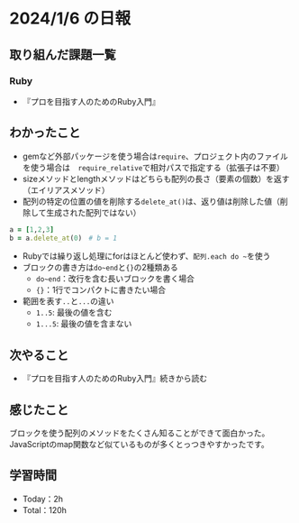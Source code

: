 # 2024/1/6 の日報

## 取り組んだ課題一覧

### Ruby
- 『プロを目指す人のためのRuby入門』

## わかったこと
- gemなど外部パッケージを使う場合は`require`、プロジェクト内のファイルを使う場合は　`require_relative`で相対パスで指定する（拡張子は不要）
- sizeメソッドとlengthメソッドはどちらも配列の長さ（要素の個数）を返す（エイリアスメソッド）
- 配列の特定の位置の値を削除する`delete_at()`は、返り値は削除した値（削除して生成された配列ではない）
```ruby
a = [1,2,3]
b = a.delete_at(0)　# b = 1
```
- Rubyでは繰り返し処理にforはほとんど使わず、`配列.each do ~`を使う
- ブロックの書き方は`do~end`と`{}`の2種類ある
  - `do~end`：改行を含む長いブロックを書く場合
  - `{}`：1行でコンパクトに書きたい場合
- 範囲を表す`..`と`...`の違い
  - `1..5`: 最後の値を含む
  - `1...5`: 最後の値を含まない

## 次やること

- 『プロを目指す人のためのRuby入門』続きから読む

## 感じたこと
ブロックを使う配列のメソッドをたくさん知ることができて面白かった。JavaScriptのmap関数など似ているものが多くとっつきやすかったです。


## 学習時間

- Today：2h
- Total：120h
